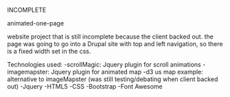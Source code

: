  
 INCOMPLETE
 
 animated-one-page

website project that is still incomplete because the client backed out. the page was going to go into a Drupal site with top and left navigation, so there is a fixed width set in the css.

Technologies used:
-scrollMagic: Jquery plugin for scroll animations
-imagemapster: Jquery plugin for animated map 
-d3 us map example: alternative to imageMapster (was still testing/debating when client backed out)
-Jquery
-HTML5
-CSS
-Bootstrap
-Font Awesome


